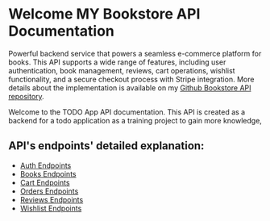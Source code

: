 # Welcome MY Bookstore API Documentation

Powerful backend service that powers a seamless e-commerce platform for books. This API supports a wide range of features, including user authentication, book management, reviews, cart operations, wishlist functionality, and a secure checkout process with Stripe integration. More details about the implementation is available on my [Github Bookstore API repository](https://github.com/Alaa-Eldeen22/bookstore-app).

Welcome to the TODO App API documentation. This API is created as a backend for a todo application as a training project to gain more knowledge, 

## API's endpoints' detailed explanation: 

- [Auth Endpoints](auth.md)
- [Books Endpoints](books.md)
- [Cart Endpoints](cart.md)
- [Orders Endpoints](order.md)
- [Reviews Endpoints](reviews.md)
- [Wishlist Endpoints](wishlist.md)

